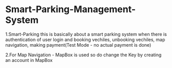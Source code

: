 # Smart-Parking-Management-System

1.Smart-Parking this is basically about a smart parking system when there is authentication of user login and booking vechiles, unbooking vechiles, map navigation, making payment(Test Mode - no actual payment is done)

2.For Map Navigation - MapBox is used so do change the Key by creating an account in MapBox
